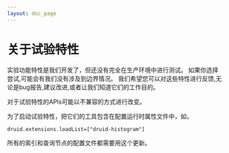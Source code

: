 ```yaml
---
layout: doc_page
---
```


# 关于试验特性

实验功能特性是我们开发了，但还没有完全在生产环境中进行测试。
如果你选择尝试,可能会有我们没有涉及到边界情况。
我们希望您可以对这些特性进行反馈,无论是bug报告,建议改进,或者让我们知道它们的工作目的。

<div class="note caution">
对于试验特性的APIs可能以不兼容的方式进行改变。
</div>

为了启动试验特性，把它们的工具包含在配置运行时属性文件中，如，

```
druid.extensions.loadList=["druid-histogram"]
```

所有的索引和查询节点的配置文件都需要用这个更新。